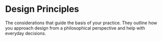 # Design Principles

The considerations that guide the basis of your practice. They outline how you approach design from a philosophical perspective and help with everyday decisions.
